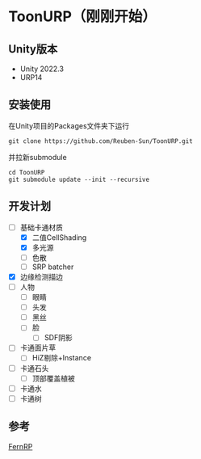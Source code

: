 # ToonURP（刚刚开始）

## Unity版本

 - Unity 2022.3
 - URP14

## 安装使用

在Unity项目的Packages文件夹下运行

```
git clone https://github.com/Reuben-Sun/ToonURP.git
```

并拉新submodule

```
cd ToonURP
git submodule update --init --recursive
```

## 开发计划

- [ ] 基础卡通材质
  - [x] 二值CellShading
  - [x] 多光源
  - [ ] 色散
  - [ ] SRP batcher
- [x] 边缘检测描边 
- [ ] 人物
  - [ ] 眼睛
  - [ ] 头发
  - [ ] 黑丝
  - [ ] 脸
    - [ ] SDF阴影
- [ ] 卡通面片草
  - [ ] HiZ剔除+Instance
- [ ] 卡通石头
  - [ ] 顶部覆盖植被
- [ ] 卡通水
- [ ] 卡通树

## 参考

[FernRP](https://github.com/FernRP/FernRPExample)